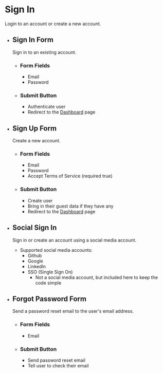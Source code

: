 # Sign In
  Login to an account or create a new account.

  - ## Sign In Form
    Sign in to an existing account.

    - ### Form Fields
      - Email
      - Password

    - ### Submit Button
      - Authenticate user
      - Redirect to the [Dashboard](../dashboard/README.md) page
  
  - ## Sign Up Form
    Create a new account.
    
    - ### Form Fields
      - Email
      - Password
      - Accept Terms of Service (required true)

    - ### Submit Button
      - Create user
      - Bring in their guest data if they have any
      - Redirect to the [Dashboard](../dashboard/README.md) page

  - ## Social Sign In
    Sign in or create an account using a social media account.
    - Supported social media accounts:
      - Github
      - Google
      - LinkedIn
      - SSO (Single Sign On)
        - Not a social media account, but included here to keep the code simple

  - ## Forgot Password Form
    Send a password reset email to the user's email address.
    - ### Form Fields
      - Email

    - ### Submit Button
      - Send password reset email
      - Tell user to check their email

